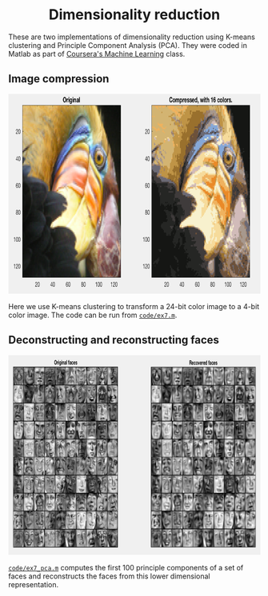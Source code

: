 <h1 align="center">Dimensionality reduction
</h1>

These are two implementations of dimensionality reduction using K-means clustering and Principle Component Analysis (PCA). They were coded in Matlab as part of [Coursera's Machine Learning](https://www.coursera.org/learn/machine-learning) class. 

## Image compression

<p align="center">
<img src="docs/images/image_compression.png" alt="digits" width="600" height="400">
</p>

Here we use K-means clustering to transform a 24-bit color image to a 4-bit color image. The code can be run from [`code/ex7.m`](code/ex7.m). 

## Deconstructing and reconstructing faces

<p align="center">
<img src="docs/images/faces.png" alt="digits" width="600" height="400">
</p>

[`code/ex7_pca.m`](code/ex7_pca.m) computes the first 100 principle components of a set of faces and reconstructs the faces from this lower dimensional representation. 